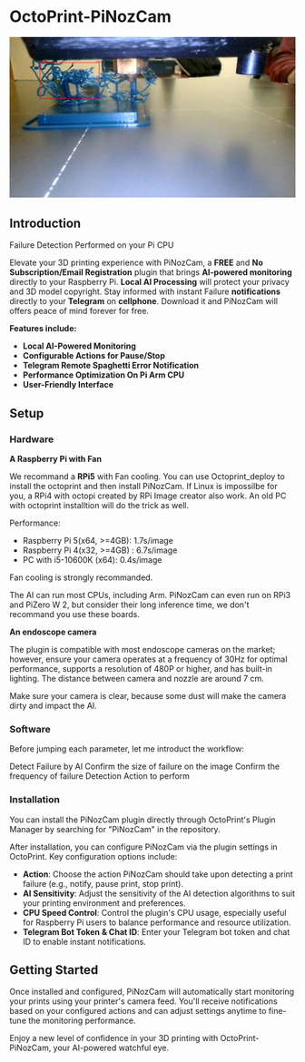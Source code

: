 # OctoPrint-PiNozCam
![Failure_Detection](/assets/images/failure_detection1.jpg)
## Introduction

Failure Detection Performed on your Pi CPU

Elevate your 3D printing experience with PiNozCam, a **FREE** and **No Subscription/Email Registration** plugin that brings **AI-powered monitoring** directly to your Raspberry Pi. **Local AI Processing** will protect your privacy and 3D model copyright. Stay informed with instant Failure **notifications** directly to your **Telegram** on **cellphone**. Download it and PiNozCam will offers peace of mind forever for free. 

**Features include:**

- **Local AI-Powered Monitoring**
- **Configurable Actions for Pause/Stop**
- **Telegram Remote Spaghetti Error Notification**
- **Performance Optimization On Pi Arm CPU**
- **User-Friendly Interface**

## Setup

### Hardware

**A Raspberry Pi with Fan**

We recommand a **RPi5** with Fan cooling. You can use Octoprint_deploy to install the octoprint and then install PiNozCam. If Linux is impossilbe for you, a RPi4 with octopi created by RPi Image creator also work. An old PC with octoprint installtion will do the trick as well. 

Performance:

- Raspberry Pi 5(x64, >=4GB): 1.7s/image
- Raspberry Pi 4(x32, >=4GB) : 6.7s/image
- PC with i5-10600K (x64): 0.4s/image

Fan cooling is strongly recommanded.

The AI can run most CPUs, including Arm. PiNozCam can even run on RPi3 and PiZero W 2, but consider their long inference time, we don't recommand you use these boards.

**An endoscope camera**

The plugin is compatible with most endoscope cameras on the market; however, ensure your camera operates at a frequency of 30Hz for optimal performance, supports a resolution of 480P or higher, and has built-in lighting. The distance between camera and nozzle are around 7 cm. 

Make sure your camera is clear, because some dust will make the camera dirty and impact the AI. 

### Software

Before jumping each parameter, let me introduct the workflow:

Detect Failure by AI
Confirm the size of failure on the image
Confirm the frequency of failure Detection
Action to perform




### Installation

You can install the PiNozCam plugin directly through OctoPrint's Plugin Manager by searching for "PiNozCam" in the repository. 

After installation, you can configure PiNozCam via the plugin settings in OctoPrint. Key configuration options include:

- **Action**: Choose the action PiNozCam should take upon detecting a print failure (e.g., notify, pause print, stop print).
- **AI Sensitivity**: Adjust the sensitivity of the AI detection algorithms to suit your printing environment and preferences.
- **CPU Speed Control**: Control the plugin's CPU usage, especially useful for Raspberry Pi users to balance performance and resource utilization.
- **Telegram Bot Token & Chat ID**: Enter your Telegram bot token and chat ID to enable instant notifications.

## Getting Started

Once installed and configured, PiNozCam will automatically start monitoring your prints using your printer's camera feed. You'll receive notifications based on your configured actions and can adjust settings anytime to fine-tune the monitoring performance.

Enjoy a new level of confidence in your 3D printing with OctoPrint-PiNozCam, your AI-powered watchful eye.


